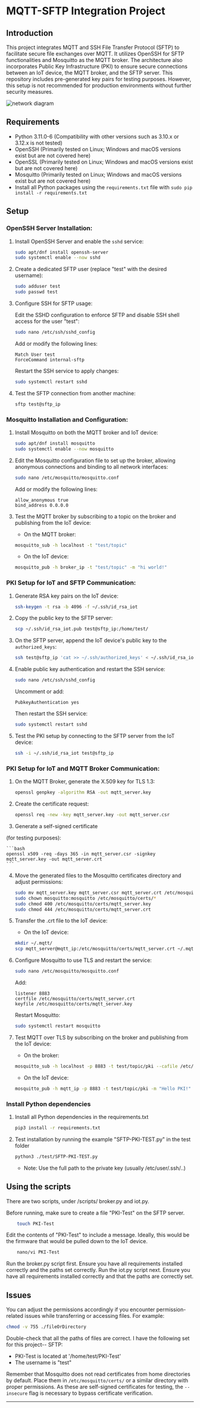 # MQTT-SFTP Integration Project

## Introduction

This project integrates MQTT and SSH File Transfer Protocol (SFTP) to facilitate secure file exchanges over MQTT. It utilizes OpenSSH for SFTP functionalities and Mosquitto as the MQTT broker. The architecture also incorporates Public Key Infrastructure (PKI) to ensure secure connections between an IoT device, the MQTT broker, and the SFTP server. This repository includes pre-generated key pairs for testing purposes. However, this setup is not recommended for production environments without further security measures.

![network diagram](https://i.imgur.com/hbVA7Cw.png)
## Requirements

- Python 3.11.0-6 (Compatibility with other versions such as 3.10.x or 3.12.x is not tested)
- OpenSSH (Primarily tested on Linux; Windows and macOS versions exist but are not covered here)
- OpenSSL (Primarily tested on Linux; Windows and macOS versions exist but are not covered here)
- Mosquitto (Primarily tested on Linux; Windows and macOS versions exist but are not covered here)
- Install all Python packages using the `requirements.txt` file with `sudo pip install -r requirements.txt`

## Setup 

### OpenSSH Server Installation:

1. Install OpenSSH Server and enable the `sshd` service:

    ```bash
    sudo apt/dnf install openssh-server
    sudo systemctl enable --now sshd
    ```

2. Create a dedicated SFTP user (replace "test" with the desired username):

    ```bash
    sudo adduser test
    sudo passwd test
    ```

3. Configure SSH for SFTP usage:

    Edit the SSHD configuration to enforce SFTP and disable SSH shell access for the user "test":

    ```bash
    sudo nano /etc/ssh/sshd_config
    ```

    Add or modify the following lines:

    ```
    Match User test
    ForceCommand internal-sftp
    ```

    Restart the SSH service to apply changes:

    ```bash
    sudo systemctl restart sshd
    ```

4. Test the SFTP connection from another machine:

    ```bash
    sftp test@sftp_ip
    ```

### Mosquitto Installation and Configuration:

1. Install Mosquitto on both the MQTT broker and IoT device:

    ```bash
    sudo apt/dnf install mosquitto
    sudo systemctl enable --now mosquitto
    ```

2. Edit the Mosquitto configuration file to set up the broker, allowing anonymous connections and binding to all network interfaces:

    ```bash
    sudo nano /etc/mosquitto/mosquitto.conf
    ```

    Add or modify the following lines:

    ```
    allow_anonymous true
    bind_address 0.0.0.0
    ```

3. Test the MQTT broker by subscribing to a topic on the broker and publishing from the IoT device:

    - On the MQTT broker:

    ```bash
    mosquitto_sub -h localhost -t "test/topic"
    ```

    - On the IoT device:

    ```bash
    mosquitto_pub -h broker_ip -t "test/topic" -m "hi world!"
    ```

### PKI Setup for IoT and SFTP Communication:

1. Generate RSA key pairs on the IoT device:

    ```bash
    ssh-keygen -t rsa -b 4096 -f ~/.ssh/id_rsa_iot
    ```

2. Copy the public key to the SFTP server:

    ```bash
    scp ~/.ssh/id_rsa_iot.pub test@sftp_ip:/home/test/
    ```

3. On the SFTP server, append the IoT device's public key to the `authorized_keys`:

    ```bash
    ssh test@sftp_ip 'cat >> ~/.ssh/authorized_keys' < ~/.ssh/id_rsa_iot.pub
    ```

4. Enable public key authentication and restart the SSH service:

    ```bash
    sudo nano /etc/ssh/sshd_config
    ```

    Uncomment or add:

    ```
    PubkeyAuthentication yes
    ```

    Then restart the SSH service:

    ```bash
    sudo systemctl restart sshd
    ```

5. Test the PKI setup by connecting to the SFTP server from the IoT device:

    ```bash
    ssh -i ~/.ssh/id_rsa_iot test@sftp_ip
    ```

### PKI Setup for IoT and MQTT Broker Communication:

1. On the MQTT Broker, generate the X.509 key for TLS 1.3:

    ```bash
    openssl genpkey -algorithm RSA -out mqtt_server.key
    ```

2. Create the certificate request:

    ```bash
    openssl req -new -key mqtt_server.key -out mqtt_server.csr
    ```

3. Generate a self-signed certificate

 (for testing purposes):

    ```bash
    openssl x509 -req -days 365 -in mqtt_server.csr -signkey mqtt_server.key -out mqtt_server.crt
    ```

4. Move the generated files to the Mosquitto certificates directory and adjust permissions:

    ```bash
    sudo mv mqtt_server.key mqtt_server.csr mqtt_server.crt /etc/mosquitto/certs/
    sudo chown mosquitto:mosquitto /etc/mosquitto/certs/*
    sudo chmod 400 /etc/mosquitto/certs/mqtt_server.key
    sudo chmod 444 /etc/mosquitto/certs/mqtt_server.crt
    ```

5. Transfer the .crt file to the IoT device:

    - On the IoT device:
    ```bash
    mkdir ~/.mqtt/
    scp mqtt_server@mqtt_ip:/etc/mosquitto/certs/mqtt_server.crt ~/.mqtt/
    ```

6. Configure Mosquitto to use TLS and restart the service:

    ```bash
    sudo nano /etc/mosquitto/mosquitto.conf
    ```

    Add:

    ```
    listener 8883
    certfile /etc/mosquitto/certs/mqtt_server.crt
    keyfile /etc/mosquitto/certs/mqtt_server.key
    ```

    Restart Mosquitto:

    ```bash
    sudo systemctl restart mosquitto
    ```

7. Test MQTT over TLS by subscribing on the broker and publishing from the IoT device:

    - On the broker:

    ```bash
    mosquitto_sub -h localhost -p 8883 -t test/topic/pki --cafile /etc/mosquitto/certs/mqtt_server.crt --insecure
    ```

    - On the IoT device:

    ```bash
    mosquitto_pub -h mqtt_ip -p 8883 -t test/topic/pki -m "Hello PKI!" --cafile /path/to/mqtt_server.crt --insecure
    ```

### Install Python dependencies

1. Install all Python dependencies in the requirements.txt

    ```bash
    pip3 install -r requirements.txt
    ```

2. Test installation by running the example "SFTP-PKI-TEST.py" in the test folder

    ```bash
    python3 ./test/SFTP-PKI-TEST.py
    ```
    - Note: Use the full path to the private key (usually /etc/user/.ssh/..)
      
## Using the scripts
There are two scripts, under /scripts/ broker.py and iot.py.

Before running, make sure to create a file "PKI-Test" on the SFTP server.
```bash
    touch PKI-Test
```
Edit the contents of "PKI-Test" to include a message. Ideally, this would be the firmware that would be pulled down to the IoT device.
```bash
    nano/vi PKI-Test
```
Run the broker.py script first. Ensure you have all requirements installed correctly and the paths set correctly. 
Run the iot.py script next. Ensure you have all requirements installed correctly and that the paths are correctly set. 

## Issues 

You can adjust the permissions accordingly if you encounter permission-related issues while transferring or accessing files. For example:

```bash
chmod -v 755 ./fileOrDirectory
```

Double-check that all the paths of files are correct. I have the following set for this project--
SFTP: 
- PKI-Test is located at '/home/test/PKI-Test'
- The username is "test"

Remember that Mosquitto does not read certificates from home directories by default. Place them in `/etc/mosquitto/certs/` or a similar directory with proper permissions. As these are self-signed certificates for testing, the `--insecure` flag is necessary to bypass certificate verification.

---
